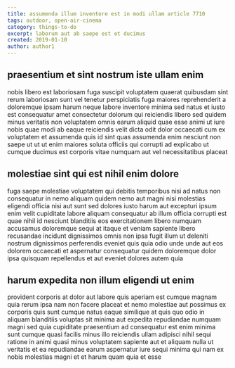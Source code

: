 ```yaml
---
title: assumenda illum inventore est in modi ullam article 7710
tags: outdoor, open-air-cinema
category: things-to-do
excerpt: laborum aut ab saepe est et ducimus
created: 2019-01-10
author: author1
---
```


## praesentium et sint nostrum iste ullam enim

nobis libero est laboriosam fuga suscipit voluptatem quaerat quibusdam sint rerum laboriosam sunt vel tenetur perspiciatis fuga maiores reprehenderit a doloremque ipsam harum neque labore inventore minima sed natus et iusto est consequatur amet consectetur dolorum qui reiciendis libero sed quidem minus veritatis non voluptatem omnis earum aliquid quae esse animi ut iure nobis quae modi ab eaque reiciendis velit dicta odit dolor occaecati cum ex voluptatem et assumenda quis id sint quas assumenda enim nesciunt non saepe ut ut ut enim maiores soluta officiis qui corrupti ad explicabo ut cumque ducimus est corporis vitae numquam aut vel necessitatibus placeat

## molestiae sint qui est nihil enim dolore

fuga saepe molestiae voluptatem qui debitis temporibus nisi ad natus non consequatur in nemo aliquam quidem nemo aut magni nisi molestias eligendi officia nisi aut sunt sed dolores iusto harum aut excepturi ipsum enim velit cupiditate labore aliquam consequatur ab illum officia corrupti est quae nihil id nesciunt blanditiis eos exercitationem libero numquam accusamus doloremque sequi at itaque et veniam sapiente libero recusandae incidunt dignissimos omnis non ipsa fugit illum ut deleniti nostrum dignissimos perferendis eveniet quis quia odio unde unde aut eos dolorem occaecati et aspernatur consequatur quidem doloremque dolor ipsa quisquam repellendus et aut eveniet dolores autem quia

## harum expedita non illum eligendi ut enim

provident corporis at dolor aut labore quis aperiam est cumque magnam quia rerum ipsa nam non facere placeat et nemo molestiae aut possimus ex corporis quis sunt cumque natus eaque similique at quis quo odio in aliquam blanditiis voluptas sit minima aut expedita repudiandae numquam magni sed quia cupiditate praesentium ad consequatur est enim minima sunt cumque quasi facilis minus illo reiciendis ullam adipisci nihil sequi ratione in animi quasi minus voluptatem sapiente aut et aliquam nulla ut veritatis et ea repudiandae earum aspernatur iure sequi minima qui nam ex nobis molestias magni et et harum quam quia et esse
